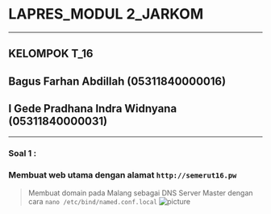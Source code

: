 # **LAPRES_MODUL 2_JARKOM** 
-----------------------------------
## **KELOMPOK T_16**
## Bagus Farhan Abdillah (05311840000016)
## I Gede Pradhana Indra Widnyana (05311840000031)

-----------------------------------
### Soal 1 :
### Membuat web utama dengan alamat ```http://semerut16.pw```

>Membuat domain pada Malang sebagai DNS Server Master dengan cara ``nano /etc/bind/named.conf.local``
![picture](https://cdn.discordapp.com/attachments/767120480167133215/777144444054667264/1.1_buat_domain_conf_local.JPG)
